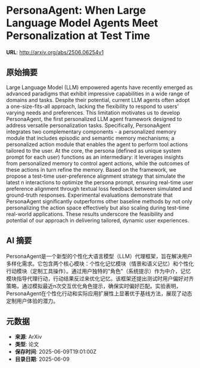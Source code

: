 # PersonaAgent: When Large Language Model Agents Meet Personalization at Test Time

**URL**: http://arxiv.org/abs/2506.06254v1

## 原始摘要

Large Language Model (LLM) empowered agents have recently emerged as advanced
paradigms that exhibit impressive capabilities in a wide range of domains and
tasks. Despite their potential, current LLM agents often adopt a
one-size-fits-all approach, lacking the flexibility to respond to users'
varying needs and preferences. This limitation motivates us to develop
PersonaAgent, the first personalized LLM agent framework designed to address
versatile personalization tasks. Specifically, PersonaAgent integrates two
complementary components - a personalized memory module that includes episodic
and semantic memory mechanisms; a personalized action module that enables the
agent to perform tool actions tailored to the user. At the core, the persona
(defined as unique system prompt for each user) functions as an intermediary:
it leverages insights from personalized memory to control agent actions, while
the outcomes of these actions in turn refine the memory. Based on the
framework, we propose a test-time user-preference alignment strategy that
simulate the latest n interactions to optimize the persona prompt, ensuring
real-time user preference alignment through textual loss feedback between
simulated and ground-truth responses. Experimental evaluations demonstrate that
PersonaAgent significantly outperforms other baseline methods by not only
personalizing the action space effectively but also scaling during test-time
real-world applications. These results underscore the feasibility and potential
of our approach in delivering tailored, dynamic user experiences.


## AI 摘要

PersonaAgent是一个新型的个性化大语言模型（LLM）代理框架，旨在解决用户多样化需求。它包含两个核心模块：个性化记忆模块（情景和语义记忆）和个性化行动模块（定制工具操作）。通过用户独特的"角色"（系统提示）作为中介，记忆模块指导代理行动，行动结果反过来优化记忆。该框架还提出测试时用户偏好对齐策略，通过模拟最近n次交互优化角色提示，确保实时偏好匹配。实验表明，PersonaAgent在个性化行动和实际应用扩展性上显著优于基线方法，展现了动态定制用户体验的潜力。

## 元数据

- **来源**: ArXiv
- **类型**: 论文
- **保存时间**: 2025-06-09T19:01:00Z
- **目录日期**: 2025-06-09
